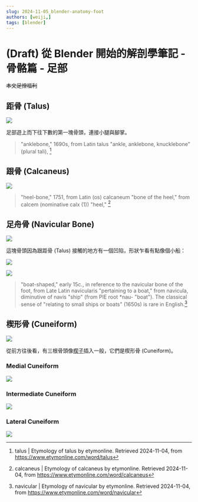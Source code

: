 ```yaml
---
slug: 2024-11-05_blender-anatomy-foot
authors: [weiji,]
tags: [blender]
--- 
```


# (Draft) 從 Blender 開始的解剖學筆記 - 骨骼篇 - 足部

~~本文足控福利~~

## 距骨 (Talus)

![](./img/01_talus.webp)

足部遊上而下往下數的第一塊骨頭，連接小腿與腳掌。

> "anklebone," 1690s, from Latin talus "ankle, anklebone, knucklebone" (plural tali), [^anklebone]
>

[^anklebone]: talus | Etymology of talus by etymonline. Retrieved 2024-11-04, from https://www.etymonline.com/word/talus

## 跟骨 (Calcaneus)

![](./img/02_calcaneus.webp)

> "heel-bone," 1751, from Latin (os) calcaneum "bone of the heel," from calcem (nominative calx (1)) "heel," [^heel-bone]
>

[^heel-bone]: calcaneus | Etymology of calcaneus by etymonline. Retrieved 2024-11-04, from https://www.etymonline.com/word/calcaneus

## 足舟骨 (Navicular Bone)

![](./img/03_navicular.webp)

這塊骨頭因為跟距骨 (Talus) 接觸的地方有一個凹陷，形狀乍看有點像個小船：

![](./img/04_navicular-01.webp)

![](./img/05_navicular-02.webp)

> "boat-shaped," early 15c., in reference to the navicular bone of the foot, from Late Latin navicularis "pertaining to a boat," from navicula, diminutive of navis "ship" (from PIE root *nau- "boat"). The classical sense of "relating to small ships or boats" (1650s) is rare in English.[^boat-shaped]
>

[^boat-shaped]: navicular | Etymology of navicular by etymonline. Retrieved 2024-11-04, from https://www.etymonline.com/word/navicular

## 楔形骨 (Cuneiform)

![](./img/06_cuneiform.webp)

從前方往後看，有三根骨頭像[楔子](https://zh.wikipedia.org/zh-tw/楔子)插入一般，它們是楔形骨 (Cuneiform)。

### Medial Cuneiform

![](./img/07_medial-cuneiform.webp)

### Intermediate Cuneiform

![](./img/08_intermediate-cuneiform.webp)

### Lateral Cuneiform

![](./img/09_lateral-cuneiform.webp)
